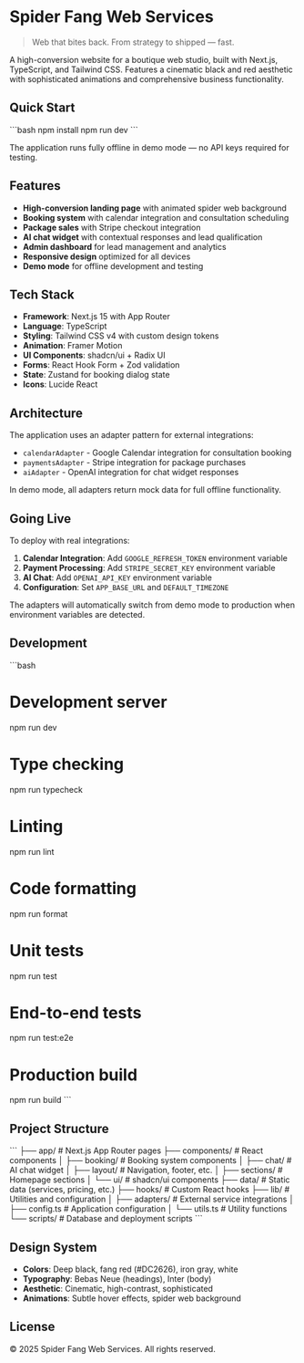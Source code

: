 # Spider Fang Web Services

> Web that bites back. From strategy to shipped — fast.

A high-conversion website for a boutique web studio, built with Next.js, TypeScript, and Tailwind CSS. Features a cinematic black and red aesthetic with sophisticated animations and comprehensive business functionality.

## Quick Start

\`\`\`bash
npm install
npm run dev
\`\`\`

The application runs fully offline in demo mode — no API keys required for testing.

## Features

- **High-conversion landing page** with animated spider web background
- **Booking system** with calendar integration and consultation scheduling
- **Package sales** with Stripe checkout integration
- **AI chat widget** with contextual responses and lead qualification
- **Admin dashboard** for lead management and analytics
- **Responsive design** optimized for all devices
- **Demo mode** for offline development and testing

## Tech Stack

- **Framework**: Next.js 15 with App Router
- **Language**: TypeScript
- **Styling**: Tailwind CSS v4 with custom design tokens
- **Animation**: Framer Motion
- **UI Components**: shadcn/ui + Radix UI
- **Forms**: React Hook Form + Zod validation
- **State**: Zustand for booking dialog state
- **Icons**: Lucide React

## Architecture

The application uses an adapter pattern for external integrations:

- `calendarAdapter` - Google Calendar integration for consultation booking
- `paymentsAdapter` - Stripe integration for package purchases
- `aiAdapter` - OpenAI integration for chat widget responses

In demo mode, all adapters return mock data for full offline functionality.

## Going Live

To deploy with real integrations:

1. **Calendar Integration**: Add `GOOGLE_REFRESH_TOKEN` environment variable
2. **Payment Processing**: Add `STRIPE_SECRET_KEY` environment variable
3. **AI Chat**: Add `OPENAI_API_KEY` environment variable
4. **Configuration**: Set `APP_BASE_URL` and `DEFAULT_TIMEZONE`

The adapters will automatically switch from demo mode to production when environment variables are detected.

## Development

\`\`\`bash

# Development server

npm run dev

# Type checking

npm run typecheck

# Linting

npm run lint

# Code formatting

npm run format

# Unit tests

npm run test

# End-to-end tests

npm run test:e2e

# Production build

npm run build
\`\`\`

## Project Structure

\`\`\`
├── app/ # Next.js App Router pages
├── components/ # React components
│ ├── booking/ # Booking system components
│ ├── chat/ # AI chat widget
│ ├── layout/ # Navigation, footer, etc.
│ ├── sections/ # Homepage sections
│ └── ui/ # shadcn/ui components
├── data/ # Static data (services, pricing, etc.)
├── hooks/ # Custom React hooks
├── lib/ # Utilities and configuration
│ ├── adapters/ # External service integrations
│ ├── config.ts # Application configuration
│ └── utils.ts # Utility functions
└── scripts/ # Database and deployment scripts
\`\`\`

## Design System

- **Colors**: Deep black, fang red (#DC2626), iron gray, white
- **Typography**: Bebas Neue (headings), Inter (body)
- **Aesthetic**: Cinematic, high-contrast, sophisticated
- **Animations**: Subtle hover effects, spider web background

## License

© 2025 Spider Fang Web Services. All rights reserved.
